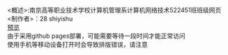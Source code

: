 <概述>:南京高等职业技术学校计算机管理系计算机网络技术522451班班级网页<br>
<制作者>：28 shiyishu<br>
[预览](https://heavenjoy11.github.io/522451-28-sys-classwebpage/)<br>
由于采用github pages部署，可能需要等待一段时间才能正常访问<br>
使用手机等移动设备打开时会导致排版错误，请注意

